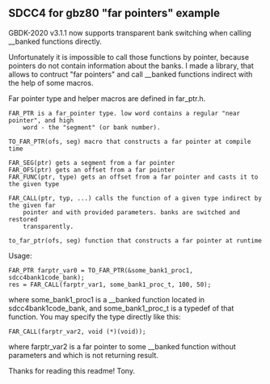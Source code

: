 SDCC4 for gbz80 "far pointers" example
--------------------------------------

GBDK-2020 v3.1.1 now supports transparent bank switching when calling __banked functions directly.

Unfortunately it is impossible to call those functions by pointer, because pointers do not
contain information about the banks. I made a library, that allows to contruct "far pointers" 
and call __banked functions indirect with the help of some macros.

Far pointer type and helper macros are defined in far_ptr.h.

	FAR_PTR is a far_pointer type. low word contains a regular "near pointer", and high 
		word - the "segment" (or bank number).

	TO_FAR_PTR(ofs, seg) macro that constructs a far pointer at compile time

	FAR_SEG(ptr) gets a segment from a far pointer
	FAR_OFS(ptr) gets an offset from a far pointer
	FAR_FUNC(ptr, type) gets an offset from a far pointer and casts it to the given type

	FAR_CALL(ptr, typ, ...) calls the function of a given type indirect by the given far 
		pointer and with provided parameters. banks are switched and restored 
		transparently.

	to_far_ptr(ofs, seg) function that constructs a far pointer at runtime

Usage:

	FAR_PTR farptr_var0 = TO_FAR_PTR(&some_bank1_proc1, sdcc4bank1code_bank);
	res = FAR_CALL(farptr_var1, some_bank1_proc_t, 100, 50);

where some_bank1_proc1 is a __banked function located in sdcc4bank1code_bank, and some_bank1_proc_t 
is a typedef of that function. You may specify the type directly like this:

	FAR_CALL(farptr_var2, void (*)(void));
	
where farptr_var2 is a far pointer to some __banked function without parameters and which is not returning result.


Thanks for reading this readme! Tony.
